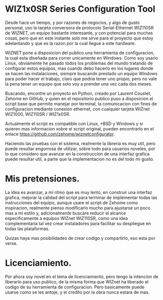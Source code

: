 # WIZ1x0SR Series Configuration Tool

Desde hace un tiempo, y por razones de negocios, y algo de gusto personal, uso la tarjeta conversora de protocolo Serial-Ethernet WIZ110SR de WIZNET, un equipo bastante interesante, y con potencial para muchas cosas, pero que en este instante solo me sirve para el proyecto que estoy adelantando y que es la razon por la cual llegue a este hardware.

WIZNET pone a disposicion del publico una herramienta de configuracion, la cual esta diseñada para correr unicamente en Windows. Como soy usario Linux, obviamente he pasado todos los problemas del mundo tratando de configurar estos equipos, mas cuando debo hacerlo en los lugares donde se hacen las instalaciones, siempre buscando prestado un equipo Windows para poder hacer el trabajo, claro que podria tener uno propio, pero no vale la pena tener un equipo que solo voy a prender una vez cada dos meses.

Buscando, encontre un proyecto en Python, creado por Laurent Coustet, Zehome en GitHub, y quien en el repositorio publico puso a disposicion el script base que permite manejar por terminal, la comunicacion con fines de configuracion mediante conexion ethernet, con cualquier tarjeta WIZnet WIZ1000, WIZ110SR / WIZ1x0SR.

Actualmente el script es compatible con Linux, *BSD y Windows y si quieren mas informacion sobre el script original, pueden encontrarlo en el enlace https://github.com/zehome/wiznetconfigurator.

Haciendo las pruebas con el sistema, realmente la libreria es muy util, pero puede resultar engorrosa de utilizar, sobre todo para usuarios noveles, por lo que considero que avanzar en la construccion de una interfaz grafica puede resultar util, a parte que la implementacion no es del todo mi gusto.

# Mis pretensiones.

La idea es avanzar, a mi ritmo que es muy lento, en construir una interfaz grafica, mejorar la calidad del script para terminar de implementar todas las instrucciones del equipo, aunque usare el script de Zehome como inspiracion, realmente pienso modificarlo mucho para ajustarse un poco mas a mi estilo y, adicionalmente buscare reducir el alcance especificamente a equipos WIZnet WIZ110SR, como una idea complementaria tal vez crear instaladores para facilitar su despliegue en todas las plataformas.

Quizas haya mas posibilidades de crear codigo y compartirlo, eso esta por verse.

# Licenciamiento.

Por ahora soy novel en el tema de licenciamiento, pero tengo la intencion de liberarlo para uso publico, de la misma forma que WIZnet ha liberado el codigo de su herramienta de configuracion. Pero basicamente puede usarse como se les antoje, y el credito por la obra nunca estara de mas.